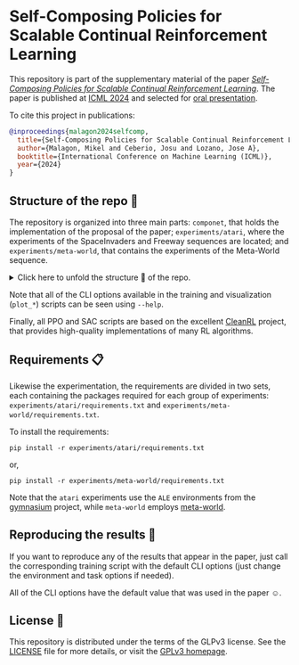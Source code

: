 # Self-Composing Policies for Scalable Continual Reinforcement Learning

This repository is part of the supplementary material of the paper [*Self-Composing Policies for Scalable Continual Reinforcement Learning*](https://openreview.net/pdf?id=f5gtX2VWSB). The paper is published at [ICML 2024](https://icml.cc/virtual/2024/poster/33472) and selected for [oral presentation](https://icml.cc/virtual/2024/oral/35492).

To cite this project in publications:

```bibtex
@inproceedings{malagon2024selfcomp,
  title={Self-Composing Policies for Scalable Continual Reinforcement Learning},
  author={Malagon, Mikel and Ceberio, Josu and Lozano, Jose A},
  booktitle={International Conference on Machine Learning (ICML)},
  year={2024}
}
```

## Structure of the repo 🌳

The repository is organized into three main parts: `componet`, that
holds the implementation of the proposal of the paper;
`experiments/atari`, where the experiments of the SpaceInvaders and
Freeway sequences are located; and `experiments/meta-world`, that
contains the experiments of the Meta-World sequence.

<details>

<summary>Click here to unfold the structure 🌳 of the repo.</summary>

```bash
├── componet/ # The implementation of the proposed CompoNet architecture
│
├── experiments/
│   ├── atari/        # Contains all the code related to the SpaceInvaders and Freeway sequences
│   │   ├── data.tar.xz # Contains the compressed CSV files used for the figures
│   │   ├── models/   # Implements PPO agents for all of the considered methods
│   │   ├── process_results.py  # Processes the runs generating the metrics and plots
│   │   ├── run_experiments.py  # Utility script to call `run_ppo.py` for multiple settings
│   │   ├── run_ppo.py          # Main script to run the PPO experiments
│   │   ├── task_utils.py       # Implements several task-related utils
│   │   ├── test_agent.py       # Main script to evaluate trained agents
│   │   ├── plot_ablation_input_head.py  # Plots input attention head ablation results
│   │   ├── plot_ablation_output_head.py # Plots output attention head ablation results
│   │   ├── plot_arch_val.py      # Plots architecture validation results
│   │   ├── plot_dino_vs_cnn.py   # Plots results of the comparison between DINO and CNN-based agents
│   │   ├── transfer_matrix.py    # Computes and plots the transfer matrices of SpaceInvaders and Freeway
│   │   └── requirements.txt      # Requirements file for these experiments
│   │
│   └── meta-world/          # Contains all the experiments in the Meta-World tasks
│       ├── data.tar.xz      # Contains the compressed CSV files used for the figures
│       ├── benchmarking.py  # Benchmarks CompoNet and ProgNet and plots the results
│       ├── models/          # Contains the implementations of the SAC agents
│       ├── process_results.py    # Processes the runs generating the metrics and plots
│       ├── run_experiments.py    # Utility script for running experiments
│       ├── run_sac.py            # Main script to run SAC experiments
│       ├── tasks.py              # Contains the definitions of the tasks
│       ├── test_agent.py         # Main script used to test trained agents
│       ├── transferer_matrix.py  # Computes and plots the transfer matrix of Meta-World
│       └── requirements.txt      # Requirements file for these experiments
│
├── utils/    # Contains utilities used across multiple files
├── LICENSE   # Text file with the license of the repo
└── README.md
```
</details>

Note that all of the CLI options available in the training and
visualization (`plot_*`) scripts can be seen using `--help`.

Finally, all PPO and SAC scripts are based on the excellent
[CleanRL](https://github.com/vwxyzjn/cleanrl) project, that provides
high-quality implementations of many RL algorithms.

## Requirements 📋

Likewise the experimentation, the requirements are divided in two
sets, each containing the packages required for each group of
experiments: `experiments/atari/requirements.txt` and
`experiments/meta-world/requirements.txt`.

To install the requirements:

```setup
pip install -r experiments/atari/requirements.txt
```

or,

```setup
pip install -r experiments/meta-world/requirements.txt
```

Note that the `atari` experiments use the `ALE` environments from the
[gymnasium](https://gymnasium.farama.org/) project, while `meta-world`
employs [meta-world](https://github.com/Farama-Foundation/Metaworld).


## Reproducing the results 🔄

If you want to reproduce any of the results that appear in the paper,
just call the corresponding training script with the default CLI
options (just change the environment and task options if needed).

All of the CLI options have the default value that was used in the
paper ☺️.

## License 🐃

This repository is distributed under the terms of the GLPv3
license. See the [LICENSE](./LICENSE) file for more details, or visit
the [GPLv3 homepage](https://www.gnu.org/licenses/gpl-3.0.en.html).

